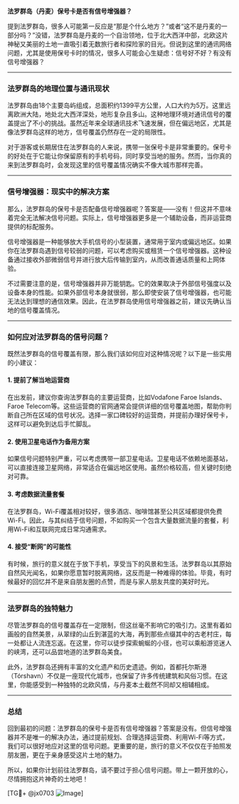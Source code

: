 **法罗群岛（丹麦）保号卡是否有信号增强器？**

提到法罗群岛，很多人可能第一反应是“那是个什么地方？”或者“这不是丹麦的一部分吗？”没错，法罗群岛是丹麦的一个自治领地，位于北大西洋中部，北欧这片神秘又美丽的土地一直吸引着无数旅行者和探险家的目光。但说到这里的通讯网络问题，尤其是使用保号卡时的情况，很多人可能会心生疑虑：信号好不好？有没有信号增强器？

---

### **法罗群岛的地理位置与通讯现状**

法罗群岛由18个主要岛屿组成，总面积约1399平方公里，人口大约为5万。这里远离欧洲大陆，地处北大西洋深处，地形复杂且多山。这种地理环境对通讯信号的覆盖提出了不小的挑战。虽然近年来全球通讯技术飞速发展，但在偏远地区，尤其是像法罗群岛这样的地方，信号覆盖仍然存在一定的局限性。

对于游客或长期居住在法罗群岛的人来说，携带一张保号卡是非常重要的。保号卡的好处在于它能让你保留原有的手机号码，同时享受当地的服务。然而，当你真的来到法罗群岛时，会发现这里的信号覆盖情况确实不像大城市那样完善。

---

### **信号增强器：现实中的解决方案**

那么，法罗群岛的保号卡是否配备信号增强器呢？答案是——没有！但这并不意味着完全无法解决信号问题。实际上，信号增强器更多是一个辅助设备，而非运营商提供的标配服务。

信号增强器是一种能够放大手机信号的小型装置，通常用于室内或偏远地区。如果你在法罗群岛遇到信号较弱的问题，可以考虑购买或租赁一个信号增强器。这种设备通过接收外部微弱信号并进行放大后传输到室内，从而改善通话质量和上网体验。

不过需要注意的是，信号增强器并非万能钥匙。它的效果取决于外部信号强度以及设备本身的性能。如果外部信号本身就很弱，那么即使安装了信号增强器，也可能无法达到理想的通信效果。因此，在法罗群岛使用信号增强器之前，建议先确认当地的信号覆盖情况。

---

### **如何应对法罗群岛的信号问题？**

既然法罗群岛的信号覆盖有限，那么我们该如何应对这种情况呢？以下是一些实用的小建议：

#### **1. 提前了解当地运营商**
在出发前，建议你查询法罗群岛的主要运营商，比如Vodafone Faroe Islands、Faroe Telecom等。这些运营商的官网通常会提供详细的信号覆盖地图，帮助你判断自己所在区域的信号状况。选择一家口碑较好的运营商，并提前办理好保号卡，这样可以避免到达后手忙脚乱。

#### **2. 使用卫星电话作为备用方案**
如果信号问题特别严重，可以考虑携带一部卫星电话。卫星电话不依赖地面基站，可以直接连接卫星网络，非常适合在偏远地区使用。虽然价格较高，但关键时刻绝对可靠。

#### **3. 考虑数据流量套餐**
在法罗群岛，Wi-Fi覆盖相对较好，很多酒店、咖啡馆甚至公共区域都提供免费Wi-Fi。因此，与其纠结于信号问题，不如购买一个包含大量数据流量的套餐，利用Wi-Fi和互联网完成日常沟通需求。

#### **4. 接受“断网”的可能性**
有时候，旅行的意义就在于放下手机，享受当下的风景和生活。法罗群岛以其原始自然风光闻名，如果你愿意暂时脱离网络，这反而是一种难得的体验。毕竟，有时候最好的回忆并不是来自朋友圈的点赞，而是与家人朋友共度的美好时光。

---

### **法罗群岛的独特魅力**

尽管法罗群岛的信号覆盖存在一定限制，但这丝毫不影响它的吸引力。这里有着如画般的自然美景，从翠绿的山丘到湛蓝的大海，再到那些点缀其中的古老村庄，每一处都让人流连忘返。在这里，你可以徒步探索蜿蜒的小径，也可以乘船游览迷人的峡湾，还可以品尝地道的法罗群岛美食。

此外，法罗群岛还拥有丰富的文化遗产和历史遗迹。例如，首都托尔斯港（Tórshavn）不仅是一座现代化城市，也保留了许多传统建筑和风俗习惯。在这里，你能感受到一种独特的北欧风情，与丹麦本土截然不同却又相辅相成。

---

### **总结**

回到最初的问题：法罗群岛的保号卡是否有信号增强器？答案是没有。但信号增强器并不是唯一的解决办法，通过提前规划、合理选择运营商、利用Wi-Fi等方式，我们可以很好地应对这里的信号问题。更重要的是，旅行的意义不仅仅在于拍照发朋友圈，更在于亲身感受这片土地的魅力。

所以，如果你计划前往法罗群岛，请不要过于担心信号问题。带上一颗开放的心，尽情拥抱这片神奇的土地吧！

[TG💪+ @jx0703 ![Image](https://github.com/user-attachments/assets/dbca1d08-cadb-493c-b0ec-ad6f7a83f270)]